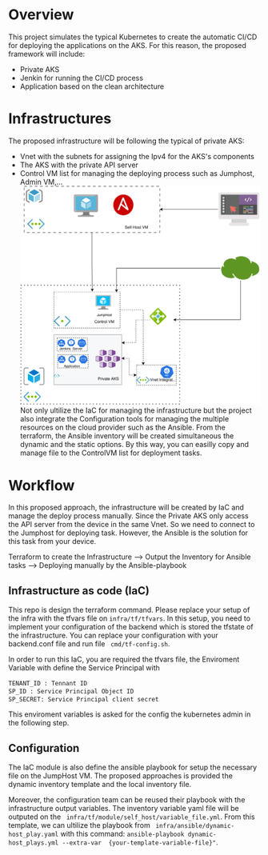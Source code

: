 # Overview
This project simulates the typical Kubernetes to create the automatic CI/CD for deploying the applications on the AKS. For this reason, the proposed framework will include:
- Private AKS
- Jenkin for running the CI/CD process
- Application based on the clean architecture
# Infrastructures
The proposed infrastructure will be following the typical of private AKS:
- Vnet with the subnets for assigning the Ipv4 for the AKS's components
- The AKS with the private API server
- Control VM list for managing the deploying process such as Jumphost, Admin VM,...
![Private AKS Infrastructure](./images/Jenkins_Infra.svg)
Not only ultilize the IaC for managing the infrastructure but the project also integrate the Configuration tools for managing the multiple resources on the cloud provider such as the Ansible. From the terraform, the Ansible inventory will be created simultaneous the dynamic and the static options. By this way, you can easilly copy and manage file to the ControlVM list for deployment tasks.
# Workflow
In this proposed approach, the infrastructure will be created by IaC and manage the deploy process manually. Since the Private AKS only access the API server from the device in the same Vnet. So we need to connect to the Jumphost for deploying task. However, the Ansible is the solution for this task from your device.

Terraform to create the Infrastructure --> Output the Inventory for Ansible tasks --> Deploying manually by the Ansible-playbook
## Infrastructure as code (IaC) 
This repo is design the terraform command. Please replace your setup of the infra with the tfvars file on ``` infra/tf/tfvars ```. In this setup, you need to implement your configuration of the backend which is stored the tfstate of the infrastructure. You can replace your configuration with your backend.conf file and run file ``` cmd/tf-config.sh```.

In order to run this IaC, you are required the tfvars file, the Enviroment Variable with define the Service Principal with 
```  
TENANT_ID : Tennant ID
SP_ID : Service Principal Object ID 
SP_SECRET: Service Principal client secret
```
This enviroment variables is asked for the config the kubernetes admin in the following step.

## Configuration
The IaC module is also define the ansible playbook for setup the necessary file on the JumpHost VM. The proposed approaches is provided the dynamic inventory template and the local inventory file. 

Moreover, the configuration team can be reused their playbook with the infrastructure output variables. The inventory variable yaml file will be outputed on the ``` infra/tf/module/self_host/variable_file.yml```. From this template, we can ultilize the playbook from ``` infra/ansible/dynamic-host_play.yaml``` with this command: ``` ansible-playbook dynamic-host_plays.yml --extra-var  {your-template-variable-file}" ```. 
